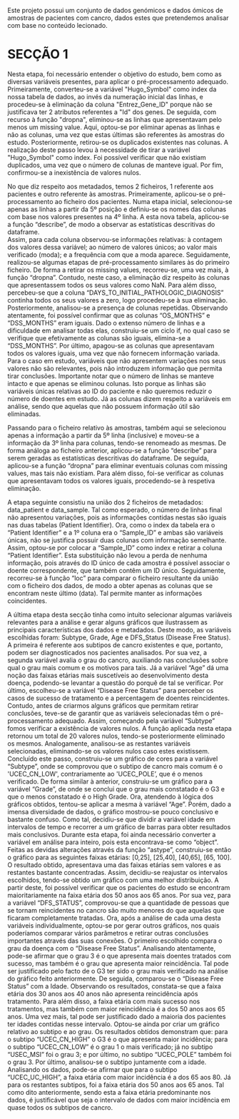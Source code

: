 Este projeto possui um conjunto de dados genómicos e dados ómicos de amostras de pacientes com cancro, dados estes que pretendemos analisar com base no conteúdo lecionado.

# SECÇÃO 1

Nesta etapa, foi necessário entender o objetivo do estudo, bem como as diversas variáveis presentes, para aplicar o pré-processamento adequado.
Primeiramente, converteu-se a variável "Hugo_Symbol" como index da nossa tabela de dados, ao invés da numeração inicial das linhas, e procedeu-se à eliminação da coluna "Entrez_Gene_ID" porque não se justificava ter 2 atributos referentes a "Id" dos genes. De seguida, com recurso à função "dropna", eliminou-se as linhas que apresentavam pelo menos um missing value.
Aqui, optou-se por eliminar apenas as linhas e não as colunas, uma vez que estas últimas são referentes às amostras do estudo. Posteriormente, retirou-se os duplicados existentes nas colunas. A realização deste passo levou à necessidade de tirar a variável "Hugo_Symbol" como index. Foi possível verificar que não existiam duplicados, uma vez que o número de colunas de manteve igual. Por fim, confirmou-se a inexistência de valores nulos.


No que diz respeito aos metadados, temos 2 ficheiros, 1 referente aos pacientes e outro referente às amostras. Primeiramente, aplicou-se o pré-processamento ao ficheiro dos pacientes. 
Numa etapa inicial, selecionou-se apenas as linhas a partir da 5º posição e definiu-se os nomes das colunas com base nos valores presentes na 4º linha. A esta nova tabela, aplicou-se a função “describe”, de modo a observar as estatísticas descritivas do dataframe.  
Assim, para cada coluna observou-se informações relativas: à contagem dos valores dessa variável; ao número de valores únicos; ao valor mais verificado (moda); e a frequência com que a moda aparece.
Seguidamente, realizou-se algumas etapas de pré-processamento similares às do primeiro ficheiro. De forma a retirar os missing values, recorreu-se, uma vez mais, à função “dropna”. Contudo, neste caso, a eliminação diz respeito às colunas que apresentassem todos os seus valores como NaN. 
Para além disso, percebeu-se que a coluna “DAYS_TO_INITIAL_PATHOLOGIC_DIAGNOSIS” continha todos os seus valores a zero, logo procedeu-se à sua eliminação. Posteriormente, analisou-se a presença de colunas repetidas. 
Observando atentamente, foi possível confirmar que as colunas “OS_MONTHS” e “DSS_MONTHS” eram iguais. Dado o extenso número de linhas e a dificuldade em analisar todas elas, construiu-se um ciclo if, no qual caso se verifique que efetivamente as colunas são iguais, elimina-se a “DSS_MONTHS”. 
Por último, apagou-se as colunas que apresentavam todos os valores iguais, uma vez que não fornecem informação variada. Para o caso em estudo, variáveis que não apresentem variações nos seus valores não são relevantes, pois não introduzem informação que permita tirar conclusões.
Importante notar que o número de linhas se manteve intacto e que apenas se eliminou colunas. Isto porque as linhas são variáveis únicas relativas ao ID do paciente e não queremos reduzir o número de doentes em estudo. Já as colunas dizem respeito a variáveis em análise, sendo que aquelas que não possuem informação útil são eliminadas.


Passando para o ficheiro relativo às amostras, também aqui se selecionou apenas a informação a partir da 5º linha (inclusive) e moveu-se a informação da 3º linha para colunas, tendo-se renomeado as mesmas. De forma análoga ao ficheiro anterior, aplicou-se a função “describe” para serem geradas as estatísticas descritivas do dataframe. 
De seguida, aplicou-se a função “dropna” para eliminar eventuais colunas com missing values, mas tais não existiam. Para além disso, foi-se verificar as colunas que apresentavam todos os valores iguais, procedendo-se à respetiva eliminação. 


A etapa seguinte consistiu na união dos 2 ficheiros de metadados: data_patient e data_sample. Tal como esperado, o número de linhas final não apresentou variações, pois as informações contidas nestas são iguais nas duas tabelas (Patient Identifier). 
Ora, como o index da tabela era o “Patient Identifier” e a 1º coluna era o “Sample_ID” e ambas são variáveis únicas, não se justifica possuir duas colunas com informação semelhante. Assim, optou-se por colocar a “Sample_ID” como index e retirar a coluna “Patient Identifier”. 
Esta substituição não levou a perda de nenhuma informação, pois através do ID único de cada amostra é possível associar o doente correspondente, que também contêm um ID único. 
Seguidamente, recorreu-se à função “loc” para comparar o ficheiro resultante da união com o ficheiro dos dados, de modo a obter apenas as colunas que se encontram neste último (data). Tal permite manter as informações coincidentes. 


A última etapa desta secção tinha como intuito selecionar algumas variáveis relevantes para a análise e gerar alguns gráficos que ilustrassem as principais características dos dados e metadados. Deste modo, as variáveis escolhidas foram: Subtype, Grade, Age e DFS_Status (Disease Free Status). 
A primeira é referente aos subtipos de cancro existentes e que, portanto, podem ser diagnosticados nos pacientes analisados. Por sua vez, a segunda variável avalia o grau do cancro, auxiliando nas conclusões sobre qual o grau mais comum e os motivos para tais. Já a variável “Age” dá uma noção das faixas etárias mais suscetíveis ao desenvolvimento desta doença, podendo-se levantar a questão do porquê de tal se verificar. 
Por último, escolheu-se a variável “Disease Free Status” para perceber os casos de sucesso de tratamento e a percentagem de doentes reincidentes. Contudo, antes de criarmos alguns gráficos que permitam retirar conclusões, teve-se de garantir que as variáveis selecionadas têm o pré-processamento adequado. Assim, começando pela variável “Subtype” fomos verificar a existência de valores nulos. 
A função aplicada nesta etapa retornou um total de 20 valores nulos, tendo-se posteriormente eliminado os mesmos. Analogamente, analisou-se as restantes variáveis selecionadas, eliminando-se os valores nulos caso estes existissem. 
Concluído este passo, construiu-se um gráfico de cores para a variável “Subtype”, onde se comprovou que o subtipo de cancro mais comum é o 'UCEC_CN_LOW', contrariamente ao 'UCEC_POLE’, que é o menos verificado. De forma similar à anterior, construiu-se um gráfico para a variável “Grade”, de onde se conclui que o grau mais constatado é o G3 e que o menos constatado é o High Grade.
Ora, atendendo à lógica dos gráficos obtidos, tentou-se aplicar a mesma à variável “Age”. Porém, dado a imensa diversidade de dados, o gráfico mostrou-se pouco conclusivo e bastante confuso. Como tal, decidiu-se que dividir a variável idade em intervalos de tempo e recorrer a um gráfico de barras para obter resultados mais conclusivos. Durante esta etapa, foi ainda necessário converter a variável em análise para inteiro, pois esta encontrava-se como “object”. 
Feitas as devidas alterações através da função “astype”, construiu-se então o gráfico para as seguintes faixas etárias: [0,25], [25,40], [40,65], [65, 100]. O resultado obtido, apresentava uma das faixas etárias sem valores e as restantes bastante concentradas. Assim, decidiu-se reajustar os intervalos escolhidos, tendo-se obtido um gráfico com uma melhor distribuição.
A partir deste, foi possível verificar que os pacientes do estudo se encontram maioritariamente na faixa etária dos 50 anos aos 65 anos. Por sua vez, para a variável “DFS_STATUS”, comprovou-se que a quantidade de pessoas que se tornam reincidentes no cancro são muito menores do que aquelas que ficaram completamente tratadas. 
Ora, após a análise de cada uma desta variáveis individualmente, optou-se por gerar outros gráficos, nos quais poderíamos comparar vários parâmetros e retirar outras conclusões importantes através das suas conexões.
O primeiro escolhido compara o grau da doença com o “Disease Free Status”. Analisando atentamente, pode-se afirmar que o grau 3 é o que apresenta mais doentes tratados com sucesso, mas também é o grau que apresenta maior reincidência. Tal pode ser justificado pelo facto de o G3 ter sido o grau mais verificado na análise do gráfico feito anteriormente. 
De seguida, comparou-se o “Disease Free Status” com a Idade. Observando os resultados, constata-se que a faixa etária dos 30 anos aos 40 anos não apresenta reincidência após tratamento. Para além disso, a faixa etária com mais sucesso nos tratamentos, mas também com maior reincidência é a dos 50 anos aos 65 anos. 
Uma vez mais, tal pode ser justificado dado a maioria dos pacientes ter idades contidas nesse intervalo.
Optou-se ainda por criar um gráfico relativo ao subtipo e ao grau. 
Os resultados obtidos demonstram que: para o subtipo “UCEC_CN_HIGH” o G3 é o que apresenta maior incidência; para o subtipo “UCEC_CN_LOW” é o grau 1 o mais verificado; já no subtipo “USEC_MSI” foi o grau 3; e por último, no subtipo “UCEC_POLE” também foi o grau 3. 
Por último, analisou-se o subtipo juntamente com a idade. Analisando os dados, pode-se afirmar que para o subtipo “UCEC_UC_HIGH”, a faixa etária com maior incidência é a dos 65 aos 80. Já para os restantes subtipos, foi a faixa etária dos 50 anos aos 65 anos.
Tal como dito anteriormente, sendo esta a faixa etária predominante nos dados, é justificável que seja o intervalo de dados com maior incidência em quase todos os subtipos de cancro.
